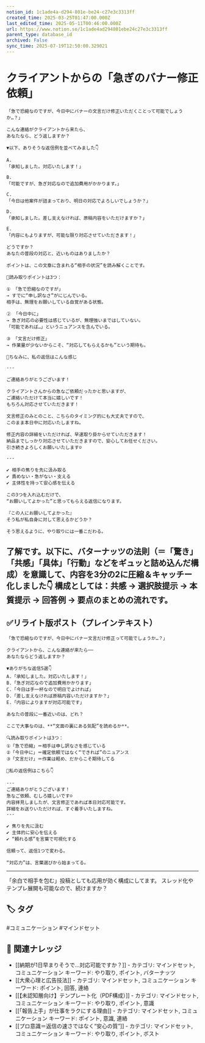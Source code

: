 ```yaml
---
notion_id: 1c1ade4a-d294-801e-be24-c27e3c3313ff
created_time: 2025-03-25T01:47:00.000Z
last_edited_time: 2025-05-11T00:46:00.000Z
url: https://www.notion.so/1c1ade4ad294801ebe24c27e3c3313ff
parent_type: database_id
archived: False
sync_time: 2025-07-19T12:50:00.329021
---
```


# クライアントからの「急ぎのバナー修正依頼」

```plain text
「急で恐縮なのですが、今日中にバナーの文言だけ修正いただくことって可能でしょうか…？」

こんな連絡がクライアントから来たら、
あなたなら、どう返しますか？

▼以下、ありそうな返信例を並べてみました👇

A.
「承知しました。対応いたします！」

B.
「可能ですが、急ぎ対応なので追加費用がかかります。」

C.
「今日は他案件が詰まっており、明日の対応でよろしいでしょうか？」

D.
「承知しました。差し支えなければ、原稿内容をいただけますか？」

E.
「内容にもよりますが、可能な限り対応させていただきます！」

どうですか？
あなたの普段の対応と、近いものはありましたか？

ポイントは、この文章に含まれる“相手の状況”を読み解くことです。

📌読み取りポイントは3つ：

① 「急で恐縮なのですが」
→ すでに“申し訳なさ”がにじんでいる。
相手は、無理をお願いしている自覚がある状態。

② 「今日中に」
→ 急ぎ対応の必要性は感じているが、無理強いまではしていない。
「可能であれば…」というニュアンスを含んでいる。

③ 「文言だけ修正」
→ 作業量が少ないからこそ、“対応してもらえるかも”という期待も。

📩ちなみに、私の返信はこんな感じ

---

ご連絡ありがとうございます！

クライアントさんからの急なご依頼だったかと思いますが、
ご連絡いただけて本当に嬉しいです！
もちろん対応させていただきます！

文言修正のみとのこと、こちらのタイミング的にも大丈夫ですので、
このまま本日中に対応いたしますね。

修正内容の詳細をいただければ、早速取り掛からせていただきます！
納品までしっかり対応させていただきますので、安心してお任せください。
引き続きよろしくお願いいたします☺️

---

✔︎ 相手の焦りを先に汲み取る
✔︎ 責めない・急がない・支える
✔︎ 主体性を持って安心感を伝える

この3つを入れ込むだけで、
“お願いしてよかった”と思ってもらえる返信になります。

『この人にお願いしてよかった』
そう私が私自身に対して思えるかどうか？

そう思えるように、やり取りには一番こだわる。
```
了解です。以下に、バターナッツの法則（＝「驚き」「共感」「具体」「行動」などをギュッと詰め込んだ構成）を意識して、内容を3分の2に圧縮＆キャッチー化しました👇
構成としては：共感 → 選択肢提示 → 本質提示 → 回答例 → 要点のまとめの流れです。
---
## ✅リライト版ポスト（プレインテキスト）
```plain text
「急で恐縮なのですが、今日中にバナー文言だけ修正って可能でしょうか…？」

クライアントから、こんな連絡が来たら──
あなたならどう返しますか？

▼ありがちな返信5選👇
A.「承知しました。対応いたします！」
B.「急ぎ対応なので追加費用かかります」
C.「今日は手一杯なので明日でよければ」
D.「差し支えなければ原稿内容いただけますか？」
E.「内容によりますが対応可能です」

あなたの普段に一番近いのは、どれ？

ここで大事なのは、**“文面の裏にある気配”を読めるか**。

🔍読み取りポイントは3つ：
①「急で恐縮」＝相手は申し訳なさを感じている
②「今日中に」＝確定依頼ではなく“できれば”のニュアンス
③「文言だけ」＝作業は軽め、だからこそ期待してる

📩私の返信例はこちら👇

---
ご連絡ありがとうございます！
急なご依頼、むしろ嬉しいです☺️
内容拝見しましたが、文言修正であれば本日対応可能です。
詳細をお送りいただければ、すぐ着手いたしますね。
---

✔︎ 焦りを先に汲む
✔︎ 主体的に安心を伝える
✔︎ “頼れる感”を言葉で可視化する

信頼って、返信1つで変わる。

“対応力”は、言葉選びから始まってる。

```
---
「余白で相手を包む」投稿としても応用が効く構成にしてます。
スレッド化やテンプレ展開も可能なので、続けますか？

## 🏷️ タグ
#コミュニケーション #マインドセット

## 🔗 関連ナレッジ
- [[納期が1日早まりそうで…対応可能ですか？]] - カテゴリ: マインドセット, コミュニケーション キーワード: やり取り, ポイント, バターナッツ
- [[大衆心理と広告技法]] - カテゴリ: マインドセット, コミュニケーション キーワード: ポイント, 回答, 連絡
- [[【未認知層向け】テンプレート化（PDF構成）]] - カテゴリ: マインドセット, コミュニケーション キーワード: やり取り, ポイント, 意識
- [[「報告上手」が仕事をラクにする理由]] - カテゴリ: マインドセット, コミュニケーション キーワード: ポイント, 意識, 連絡
- [[プロ意識＝返信の速さではなく“安心の質”]] - カテゴリ: マインドセット, コミュニケーション キーワード: やり取り, ポイント, ポスト

